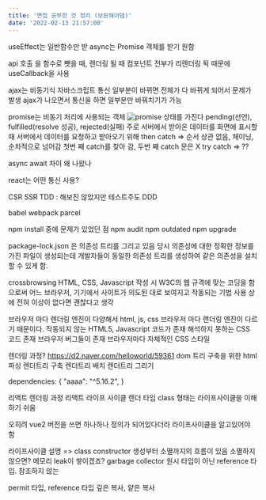 ```yaml
---
title: '면접 공부한 것 정리 (보완해야댐)'
date: '2022-02-13 21:57:00'
---
```



useEffect는 일반함수만 받
async는 Promise 객체를 받기 원함

api 호출 을 함수로 뺏을 때, 렌더링 될 때 컴포넌트 전부가 리렌더링 됙 때문에
useCallback을 사용


ajax는 비동기식 자바스크립트 통신
일부분이 바뀌면 전체가 다 바뀌게 되어서 문제가 발생
ajax가 나오면서 통신을 하면 일부분만 바꿔치기가 가능

promise는 비동기 처리에 사용되는 객체
![promise](/images/posts/google-extention-architecture.png)
상태를 가진다
pending(선언), fulfilled(resolve 성공), rejected(실패)
주로 서버에서 받아온 데이터를 화면에 표시할 때
서버에서 데이터를 요청하고 받아오기 위해
then catch => 순서 상관 없음, 체이닝, 순차적으로 넘어감
첫번 째 catch를 찾아 감, 두번 째 catch 문은 X
try catch => ??

async await 차이
왜 나왔나

react는 어떤 통신 사용?

CSR SSR
TDD : 해보진 않았지만 테스트주도
DDD

babel webpack parcel

npm install 중에 문제가 있었던 점
npm audit
npm outdated
npm upgrade

package-lock.json 은 의존성 트리를 그리고 있음
당시 의존성에 대한 정확한 정보를 가진 파일이 생성되는데
개발자들이 동일한 의존성 트리를 생성하여 같은 의존성을 설치 할 수 있게 함.

crossbrowsing
HTML, CSS, Javascript 작성 시 W3C의 웹 규격에 맞는 코딩을 함으로써 
어느 브라우저, 기기에서 사이트가 의도된 대로 보여지고 작동되는 기법
사용 상에 전혀 이상이 없다면 괜찮다고 생각

브라우저 마다 렌더링 엔진이 다양해서 html, js, css 
브라우저 마다 랜더링 엔진이 다르기 때문이다.
작동되지 않는 HTML5, Javascript 코드가 존재
해석하지 못하는 CSS 코드 존재
브라우저 버그들이 존재
브라우저마다 자체적인 CSS 스타일

렌더링 과정?
https://d2.naver.com/helloworld/59361
dom 트리 구축을 위한 html 파싱
렌더트리 구축
렌더트리 배치
렌더트리 그리기

dependencies: {
	"aaaa": "^5.16.2",
}

리액트 렌더링 과정
리액트 라이프 사이클
렌더 타임
class 형태는 라이프사이클을 이해하기 쉬움

오히려 vue2 버전을 쓰면 하나하나 정의가 되어있다더라
라이프사이클을 알고있어야 함

라이프사이클 설명 => class
constructor
생성부터 소멸까지의 흐름이 있음
소멸하지 않으면? 메모리 leak이 쌓이겠죠?
garbage collector 원시 타입이 아닌 reference 타입. 참조하지 않는 

permit 타입, reference 타입
깊은 복사, 얕은 복사
